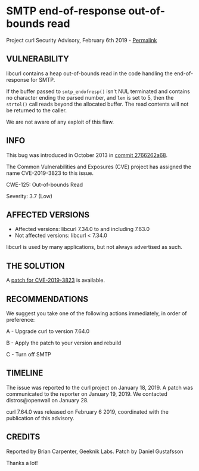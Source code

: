 SMTP end-of-response out-of-bounds read
=======================================

Project curl Security Advisory, February 6th 2019 -
[Permalink](https://curl.haxx.se/docs/CVE-2019-3823.html)

VULNERABILITY
-------------

libcurl contains a heap out-of-bounds read in the code handling the
end-of-response for SMTP.

If the buffer passed to `smtp_endofresp()` isn't NUL terminated and contains
no character ending the parsed number, and `len` is set to 5, then the
`strtol()` call reads beyond the allocated buffer. The read contents will not
be returned to the caller.

We are not aware of any exploit of this flaw.

INFO
----

This bug was introduced in October 2013 in
[commit 2766262a68](https://github.com/curl/curl/commit/2766262a68).

The Common Vulnerabilities and Exposures (CVE) project has assigned the name
CVE-2019-3823 to this issue.

CWE-125: Out-of-bounds Read

Severity: 3.7 (Low)

AFFECTED VERSIONS
-----------------

- Affected versions: libcurl 7.34.0 to and including 7.63.0
- Not affected versions: libcurl < 7.34.0

libcurl is used by many applications, but not always advertised as such.

THE SOLUTION
------------

A [patch for CVE-2019-3823](https://github.com/curl/curl/commit/39df4073e5413fcdbb5a38da0c1ce6f1c0ceb484) is available.

RECOMMENDATIONS
--------------

We suggest you take one of the following actions immediately, in order of
preference:

 A - Upgrade curl to version 7.64.0

 B - Apply the patch to your version and rebuild

 C - Turn off SMTP

TIMELINE
--------

The issue was reported to the curl project on January 18, 2019. A patch was
communicated to the reporter on January 19, 2019. We contacted distros@openwall
on January 28.

curl 7.64.0 was released on February 6 2019, coordinated with the publication
of this advisory.

CREDITS
-------

Reported by Brian Carpenter, Geeknik Labs. Patch by Daniel Gustafsson

Thanks a lot!
